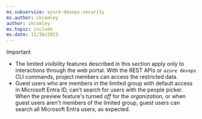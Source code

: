 ```yaml
---
ms.subservice: azure-devops-security
ms.author: chcomley
author: chcomley
ms.topic: include
ms.date: 11/30/2023
---
```


> [!IMPORTANT]
> - The limited visibility features described in this section apply only to interactions through the web portal. With the REST APIs or `azure devops` CLI commands, project members can access the restricted data.
> - Guest users who are members in the limited group with default access in Microsoft Entra ID, can't search for users with the people picker. When the preview feature's turned *off* for the *organization*, or when guest users aren't members of the limited group, guest users can search all Microsoft Entra users, as expected.
